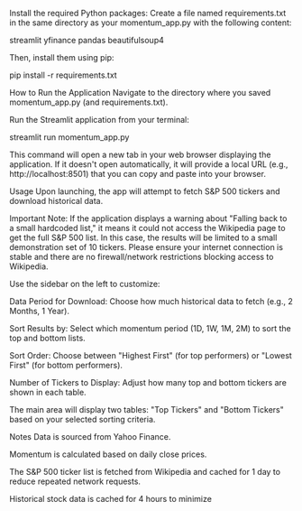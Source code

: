 

Install the required Python packages:
Create a file named requirements.txt in the same directory as your momentum_app.py with the following content:

streamlit
yfinance
pandas
beautifulsoup4

Then, install them using pip:

pip install -r requirements.txt

How to Run the Application
Navigate to the directory where you saved momentum_app.py (and requirements.txt).

Run the Streamlit application from your terminal:

streamlit run momentum_app.py

This command will open a new tab in your web browser displaying the application. If it doesn't open automatically, it will provide a local URL (e.g., http://localhost:8501) that you can copy and paste into your browser.

Usage
Upon launching, the app will attempt to fetch S&P 500 tickers and download historical data.

Important Note: If the application displays a warning about "Falling back to a small hardcoded list," it means it could not access the Wikipedia page to get the full S&P 500 list. In this case, the results will be limited to a small demonstration set of 10 tickers. Please ensure your internet connection is stable and there are no firewall/network restrictions blocking access to Wikipedia.

Use the sidebar on the left to customize:

Data Period for Download: Choose how much historical data to fetch (e.g., 2 Months, 1 Year).

Sort Results by: Select which momentum period (1D, 1W, 1M, 2M) to sort the top and bottom lists.

Sort Order: Choose between "Highest First" (for top performers) or "Lowest First" (for bottom performers).

Number of Tickers to Display: Adjust how many top and bottom tickers are shown in each table.

The main area will display two tables: "Top Tickers" and "Bottom Tickers" based on your selected sorting criteria.

Notes
Data is sourced from Yahoo Finance.

Momentum is calculated based on daily close prices.

The S&P 500 ticker list is fetched from Wikipedia and cached for 1 day to reduce repeated network requests.

Historical stock data is cached for 4 hours to minimize
